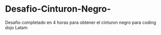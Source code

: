# Desafio-Cinturon-Negro-
Desafio completado en 4 horas para obtener el cinturon negro para  coding dojo Latam
